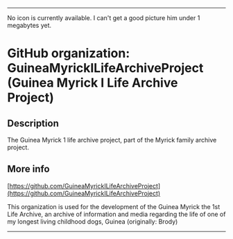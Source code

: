 
***

<!-- ![GoogleLogoOld.png failed to load. The file may be missing or corrupt. Check the file path for errors first.](/AdditionalInfo/1/Go-ogle-engine/GoogleLogoOld.png) !-->

No icon is currently available. I can't get a good picture him under 1 megabytes yet.

# GitHub organization: GuineaMyrickILifeArchiveProject (Guinea Myrick I Life Archive Project)

## Description

The Guinea Myrick 1 life archive project, part of the Myrick family archive project.

## More info

[https://github.com/GuineaMyrickILifeArchiveProject](https://github.com/GuineaMyrickILifeArchiveProject)

This organization is used for the development of the Guinea Myrick the 1st Life Archive, an archive of information and media regarding the life of one of my longest living childhood dogs, Guinea (originally: Brody)

***
